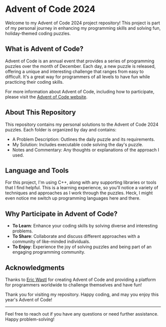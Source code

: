 # Advent of Code 2024

Welcome to my Advent of Code 2024 project repository! This project is part of my personal journey in enhancing my programming skills and solving fun, holiday-themed coding puzzles. 

## What is Advent of Code?

Advent of Code is an annual event that provides a series of programming puzzles over the month of December. Each day, a new puzzle is released, offering a unique and interesting challenge that ranges from easy to difficult. It's a great way for programmers of all levels to have fun while practicing their coding skills.

For more information about Advent of Code, including how to participate, please visit the [Advent of Code website](https://adventofcode.com/2024/about).

## About This Repository

This repository contains my personal solutions to the Advent of Code 2024 puzzles. Each folder is organized by day and contains:

- A Problem Description: Outlines the daily puzzle and its requirements.
- My Solution: Includes executable code solving the day's puzzle.
- Notes and Commentary: Any thoughts or explanations of the approach I used.

## Language and Tools

For this project, I'm using C++, along with any supporting libraries or tools that I find helpful. This is a learning experience, so you'll notice a variety of techniques and approaches as I work through the puzzles. Heck, I might even notice me switch up programming languages here and there. 

## Why Participate in Advent of Code?

- **To Learn**: Enhance your coding skills by solving diverse and interesting problems.
- **To Share**: Collaborate and discuss different approaches with a community of like-minded individuals.
- **To Enjoy**: Experience the joy of solving puzzles and being part of an engaging programming community.

## Acknowledgments

Thanks to [Eric Wastl](http://was.tl/) for creating Advent of Code and providing a platform for programmers worldwide to challenge themselves and have fun!

Thank you for visiting my repository. Happy coding, and may you enjoy this year's Advent of Code!

---

Feel free to reach out if you have any questions or need further assistance. Happy problem-solving!